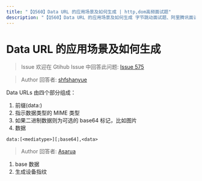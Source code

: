 ```yaml
---
title: "【Q560】Data URL 的应用场景及如何生成 | http,dom高频面试题"
description: "【Q560】Data URL 的应用场景及如何生成 字节跳动面试题、阿里腾讯面试题、美团小米面试题。"
---
```


# Data URL 的应用场景及如何生成

> Issue
> 欢迎在 Gtihub Issue 中回答此问题: [Issue 575](https://github.com/shfshanyue/Daily-Question/issues/575)

> Author
> 回答者: [shfshanyue](https://github.com/shfshanyue)

Data URLs 由四个部分组成：

1. 前缀(data:)
2. 指示数据类型的 MIME 类型
3. 如果二进制数据则为可选的 base64 标记，比如图片
4. 数据

```
data:[<mediatype>][;base64],<data>
```

> Author
> 回答者: [Asarua](https://github.com/Asarua)

1. base 数据
2. 生成设备指纹
